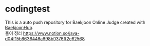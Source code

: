 # codingtest
This is a auto push repository for Baekjoon Online Judge created with [BaekjoonHub](https://github.com/BaekjoonHub/BaekjoonHub).
<br/>
풀이 정리
https://www.notion.so/java-d04f15b8636446a698b0376ff2e82568

